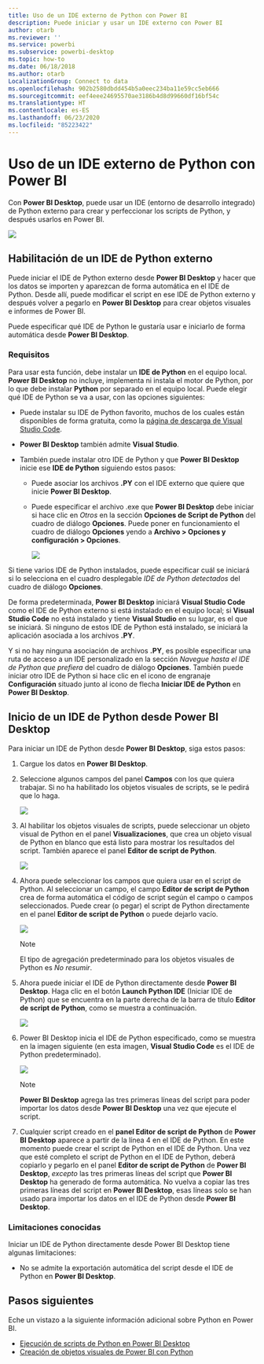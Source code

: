 ```yaml
---
title: Uso de un IDE externo de Python con Power BI
description: Puede iniciar y usar un IDE externo con Power BI
author: otarb
ms.reviewer: ''
ms.service: powerbi
ms.subservice: powerbi-desktop
ms.topic: how-to
ms.date: 06/18/2018
ms.author: otarb
LocalizationGroup: Connect to data
ms.openlocfilehash: 902b2580dbdd454b5a0eec234ba11e59cc5eb666
ms.sourcegitcommit: eef4eee24695570ae3186b4d8d99660df16bf54c
ms.translationtype: HT
ms.contentlocale: es-ES
ms.lasthandoff: 06/23/2020
ms.locfileid: "85223422"
---
```

# <a name="use-an-external-python-ide-with-power-bi"></a>Uso de un IDE externo de Python con Power BI
Con **Power BI Desktop**, puede usar un IDE (entorno de desarrollo integrado) de Python externo para crear y perfeccionar los scripts de Python, y después usarlos en Power BI.

![](media/desktop-python-ide/python-ide-1.png)

## <a name="enable-an-external-python-ide"></a>Habilitación de un IDE de Python externo
Puede iniciar el IDE de Python externo desde **Power BI Desktop** y hacer que los datos se importen y aparezcan de forma automática en el IDE de Python. Desde allí, puede modificar el script en ese IDE de Python externo y después volver a pegarlo en **Power BI Desktop** para crear objetos visuales e informes de Power BI.

Puede especificar qué IDE de Python le gustaría usar e iniciarlo de forma automática desde **Power BI Desktop**.

### <a name="requirements"></a>Requisitos
Para usar esta función, debe instalar un **IDE de Python** en el equipo local. **Power BI Desktop** no incluye, implementa ni instala el motor de Python, por lo que debe instalar **Python** por separado en el equipo local. Puede elegir qué IDE de Python se va a usar, con las opciones siguientes:

* Puede instalar su IDE de Python favorito, muchos de los cuales están disponibles de forma gratuita, como la [página de descarga de Visual Studio Code](https://code.visualstudio.com/download/).
* **Power BI Desktop** también admite **Visual Studio**.
* También puede instalar otro IDE de Python y que **Power BI Desktop** inicie ese **IDE de Python** siguiendo estos pasos:
  
  * Puede asociar los archivos **.PY** con el IDE externo que quiere que inicie **Power BI Desktop**.
  * Puede especificar el archivo .exe que **Power BI Desktop** debe iniciar si hace clic en *Otros* en la sección **Opciones de Script de Python** del cuadro de diálogo **Opciones**. Puede poner en funcionamiento el cuadro de diálogo **Opciones** yendo a **Archivo > Opciones y configuración > Opciones**.
    
    ![](media/desktop-python-ide/python-ide-2.png)

Si tiene varios IDE de Python instalados, puede especificar cuál se iniciará si lo selecciona en el cuadro desplegable *IDE de Python detectados* del cuadro de diálogo **Opciones**.

De forma predeterminada, **Power BI Desktop** iniciará **Visual Studio Code** como el IDE de Python externo si está instalado en el equipo local; si **Visual Studio Code** no está instalado y tiene **Visual Studio** en su lugar, es el que se iniciará. Si ninguno de estos IDE de Python está instalado, se iniciará la aplicación asociada a los archivos **.PY**.

Y si no hay ninguna asociación de archivos **.PY**, es posible especificar una ruta de acceso a un IDE personalizado en la sección *Navegue hasta el IDE de Python que prefiera* del cuadro de diálogo **Opciones**. También puede iniciar otro IDE de Python si hace clic en el icono de engranaje **Configuración** situado junto al icono de flecha **Iniciar IDE de Python** en **Power BI Desktop**.

## <a name="launch-a-python-ide-from-power-bi-desktop"></a>Inicio de un IDE de Python desde Power BI Desktop
Para iniciar un IDE de Python desde **Power BI Desktop**, siga estos pasos:

1. Cargue los datos en **Power BI Desktop**.
2. Seleccione algunos campos del panel **Campos** con los que quiera trabajar. Si no ha habilitado los objetos visuales de scripts, se le pedirá que lo haga.
   
   ![](media/desktop-python-ide/python-ide-3.png)
3. Al habilitar los objetos visuales de scripts, puede seleccionar un objeto visual de Python en el panel **Visualizaciones**, que crea un objeto visual de Python en blanco que está listo para mostrar los resultados del script. También aparece el panel **Editor de script de Python**.
   
   ![](media/desktop-python-ide/python-ide-4.png)
4. Ahora puede seleccionar los campos que quiera usar en el script de Python. Al seleccionar un campo, el campo **Editor de script de Python** crea de forma automática el código de script según el campo o campos seleccionados. Puede crear (o pegar) el script de Python directamente en el panel **Editor de script de Python** o puede dejarlo vacío.
   
   ![](media/desktop-python-ide/python-ide-5.png)
   
   > [!NOTE]
   > El tipo de agregación predeterminado para los objetos visuales de Python es *No resumir*.
   > 
   > 
5. Ahora puede iniciar el IDE de Python directamente desde **Power BI Desktop**. Haga clic en el botón **Launch Python IDE** (Iniciar IDE de Python) que se encuentra en la parte derecha de la barra de título **Editor de script de Python**, como se muestra a continuación.
   
   ![](media/desktop-python-ide/python-ide-6.png)
6. Power BI Desktop inicia el IDE de Python especificado, como se muestra en la imagen siguiente (en esta imagen, **Visual Studio Code** es el IDE de Python predeterminado).
   
   ![](media/desktop-python-ide/python-ide-7.png)
   
   > [!NOTE]
   > **Power BI Desktop** agrega las tres primeras líneas del script para poder importar los datos desde **Power BI Desktop** una vez que ejecute el script.
   > 
   > 
7. Cualquier script creado en el **panel Editor de script de Python** de **Power BI Desktop** aparece a partir de la línea 4 en el IDE de Python. En este momento puede crear el script de Python en el IDE de Python. Una vez que esté completo el script de Python en el IDE de Python, deberá copiarlo y pegarlo en el panel **Editor de script de Python** de **Power BI Desktop**, *excepto* las tres primeras líneas del script que **Power BI Desktop** ha generado de forma automática. No vuelva a copiar las tres primeras líneas del script en **Power BI Desktop**, esas líneas solo se han usado para importar los datos en el IDE de Python desde **Power BI Desktop**.

### <a name="known-limitations"></a>Limitaciones conocidas
Iniciar un IDE de Python directamente desde Power BI Desktop tiene algunas limitaciones:

* No se admite la exportación automática del script desde el IDE de Python en **Power BI Desktop**.

## <a name="next-steps"></a>Pasos siguientes
Eche un vistazo a la siguiente información adicional sobre Python en Power BI.

* [Ejecución de scripts de Python en Power BI Desktop](desktop-python-scripts.md)
* [Creación de objetos visuales de Power BI con Python](desktop-python-visuals.md)

